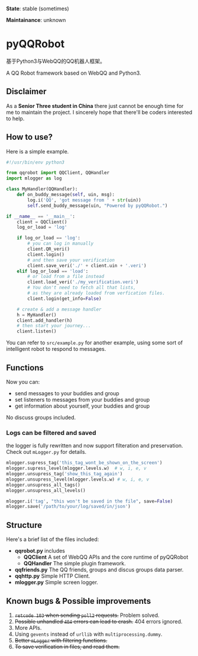 **State**: stable (sometimes)

**Maintainance**: unknown

# pyQQRobot
基于Python3与WebQQ的QQ机器人框架。

A QQ Robot framework based on WebQQ and Python3.

## Disclaimer
As a **Senior Three student in China** there just cannot be enough time for me to maintain the project. I sincerely hope that there'll be coders interested to help.

## How to use?

Here is a simple example.

```python
#!/usr/bin/env python3

from qqrobot import QQClient, QQHandler
import mlogger as log

class MyHandler(QQHandler):
    def on_buddy_message(self, uin, msg):
        log.i('QQ', 'got message from ' + str(uin))
        self.send_buddy_message(uin, "Powered by pyQQRobot.")

if __name__ == '__main__':
    client = QQClient()
    log_or_load = 'log'

    if log_or_load == 'log':
        # you can log in manually
        client.QR_veri()
        client.login()
        # and then save your verification
        client.save_veri('./' + client.uin + '.veri')
    elif log_or_load == 'load':
        # or load from a file instead
        client.load_veri('./my_verification.veri')
        # You don't need to fetch all that lists,
        # as they are already loaded from verfication files.
        client.login(get_info=False)

    # create & add a message handler
    h = MyHandler()
    client.add_handler(h)
    # then start your journey...
    client.listen()
```

You can refer to `src/example.py` for another example, using some sort of intelligent robot to respond to messages.

## Functions
Now you can:

* send messages to your buddies and group
* set listeners to messages from your buddies and group
* get information about yourself, your buddies and group

No discuss groups included.

### Logs can be filtered and saved
the logger is fully rewritten and now support filteration and preservation. Check out `mLogger.py` for details.

```python
mlogger.supress_tag('this_tag_wont_be_shown_on_the_screen')
mlogger.supress_level(mlogger.levels.w)  # w, i, e, v
mlogger.unsupress_tag('show_this_tag_again')
mlogger.unsupress_level(mlogger.levels.w) # w, i, e, v
mlogger.unsupress_all_tags()
mlogger.unsupress_all_levels()

mlogger.i('tag', "this won't be saved in the file", save=False)
mlogger.save('/path/to/your/log/saved/in/json')
```

## Structure
Here's a brief list of the files included:

* **qqrobot.py** includes
    * **QQClient** A set of WebQQ APIs and the core runtime of pyQQRobot
    * **QQHandler** The simple plugin framework.
* **qqfriends.py** The QQ friends, groups and discus groups data parser.
* **qqhttp.py** Simple HTTP Client.
* **mlogger.py** Simple screen logger.

## Known bugs & Possible improvements
1. ~~`retcode 103` when sending `poll2` requests.~~ Problem solved.
2. ~~Possible unhandled `404` errors can lead to crash.~~ 404 errors ignored.
3. More APIs.
4. Using `gevents` instead of `urllib` with `multiprocessing.dummy`.
5. ~~Better `mLogger` with filtering functions.~~
6. ~~To save verification in files, and read them.~~
